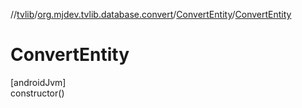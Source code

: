 //[tvlib](../../../index.md)/[org.mjdev.tvlib.database.convert](../index.md)/[ConvertEntity](index.md)/[ConvertEntity](-convert-entity.md)

# ConvertEntity

[androidJvm]\
constructor()
